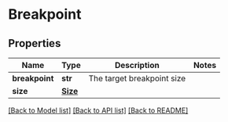 # Breakpoint


## Properties
Name | Type | Description | Notes
------------ | ------------- | ------------- | -------------
**breakpoint** | **str** | The target breakpoint size | 
**size** | [**Size**](Size.md) |  | 

[[Back to Model list]](../README.md#documentation-for-models) [[Back to API list]](../README.md#documentation-for-api-endpoints) [[Back to README]](../README.md)


